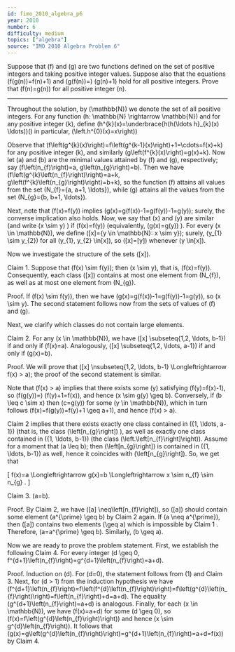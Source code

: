 ```yaml
---
id: fimo_2010_algebra_p6
year: 2010
number: 6
difficulty: medium
topics: ["algebra"]
source: "IMO 2010 Algebra Problem 6"
---
```


Suppose that \(f\) and \(g\) are two functions defined on the set of positive integers and taking positive integer values. Suppose also that the equations \(f(g(n))=f(n)+1\) and \(g(f(n))=\) \(g(n)+1\) hold for all positive integers. Prove that \(f(n)=g(n)\) for all positive integer \(n\).

---
Throughout the solution, by \(\mathbb{N}\) we denote the set of all positive integers. For any function \(h: \mathbb{N} \rightarrow \mathbb{N}\) and for any positive integer \(k\), define \(h^{k}(x)=\underbrace{h(h(\ldots h}_{k}(x) \ldots))(\) in particular, \(\left.h^{0}(x)=x\right)\)

Observe that \(f\left(g^{k}(x)\right)=f\left(g^{k-1}(x)\right)+1=\cdots=f(x)+k\) for any positive integer \(k\), and similarly \(g\left(f^{k}(x)\right)=g(x)+k\). Now let \(a\) and \(b\) are the minimal values attained by \(f\) and \(g\), respectively; say \(f\left(n_{f}\right)=a, g\left(n_{g}\right)=b\). Then we have \(f\left(g^{k}\left(n_{f}\right)\right)=a+k, g\left(f^{k}\left(n_{g}\right)\right)=b+k\), so the function \(f\) attains all values from the set \(N_{f}=\{a, a+1, \ldots\}\), while \(g\) attains all the values from the set \(N_{g}=\{b, b+1, \ldots\}\).

Next, note that \(f(x)=f(y)\) implies \(g(x)=g(f(x))-1=g(f(y))-1=g(y)\); surely, the converse implication also holds. Now, we say that \(x\) and \(y\) are similar (and write \(x \sim y\) ) if \(f(x)=f(y)\) (equivalently, \(g(x)=g(y)\) ). For every \(x \in \mathbb{N}\), we define \([x]=\{y \in \mathbb{N}: x \sim y\}\); surely, \(y_{1} \sim y_{2}\) for all \(y_{1}, y_{2} \in[x]\), so \([x]=[y]\) whenever \(y \in[x]\).

Now we investigate the structure of the sets \([x]\).

Claim 1. Suppose that \(f(x) \sim f(y)\); then \(x \sim y\), that is, \(f(x)=f(y)\). Consequently, each class \([x]\) contains at most one element from \(N_{f}\), as well as at most one element from \(N_{g}\).

Proof. If \(f(x) \sim f(y)\), then we have \(g(x)=g(f(x))-1=g(f(y))-1=g(y)\), so \(x \sim y\). The second statement follows now from the sets of values of \(f\) and \(g\).

Next, we clarify which classes do not contain large elements.

Claim 2. For any \(x \in \mathbb{N}\), we have \([x] \subseteq\{1,2, \ldots, b-1\}\) if and only if \(f(x)=a\). Analogously, \([x] \subseteq\{1,2, \ldots, a-1\}\) if and only if \(g(x)=b\).

Proof. We will prove that \([x] \nsubseteq\{1,2, \ldots, b-1\} \Longleftrightarrow f(x) > a\); the proof of the second statement is similar.

Note that \(f(x) > a\) implies that there exists some \(y\) satisfying \(f(y)=f(x)-1\), so \(f(g(y))=\) \(f(y)+1=f(x)\), and hence \(x \sim g(y) \geq b\). Conversely, if \(b \leq c \sim x\) then \(c=g(y)\) for some \(y \in \mathbb{N}\), which in turn follows \(f(x)=f(g(y))=f(y)+1 \geq a+1\), and hence \(f(x) > a\).

Claim 2 implies that there exists exactly one class contained in \(\{1, \ldots, a-1\}\) (that is, the class \(\left[n_{g}\right]\) ), as well as exactly one class contained in \(\{1, \ldots, b-1\}\) (the class \(\left.\left[n_{f}\right]\right)\). Assume for a moment that \(a \leq b\); then \(\left[n_{g}\right]\) is contained in \(\{1, \ldots, b-1\}\) as well, hence it coincides with \(\left[n_{g}\right]\). So, we get that

\[
f(x)=a \Longleftrightarrow g(x)=b \Longleftrightarrow x \sim n_{f} \sim n_{g} .
\]

Claim 3. \(a=b\).

Proof. By Claim 2, we have \([a] \neq\left[n_{f}\right]\), so \([a]\) should contain some element \(a^{\prime} \geq b\) by Claim 2 again. If \(a \neq a^{\prime}\), then \([a]\) contains two elements \(\geq a\) which is impossible by Claim 1 . Therefore, \(a=a^{\prime} \geq b\). Similarly, \(b \geq a\).

Now we are ready to prove the problem statement. First, we establish the following Claim 4. For every integer \(d \geq 0, f^{d+1}\left(n_{f}\right)=g^{d+1}\left(n_{f}\right)=a+d\).

Proof. Induction on \(d\). For \(d=0\), the statement follows from (1) and Claim 3. Next, for \(d > 1\) from the induction hypothesis we have \(f^{d+1}\left(n_{f}\right)=f\left(f^{d}\left(n_{f}\right)\right)=f\left(g^{d}\left(n_{f}\right)\right)=f\left(n_{f}\right)+d=a+d\). The equality \(g^{d+1}\left(n_{f}\right)=a+d\) is analogous. Finally, for each \(x \in \mathbb{N}\), we have \(f(x)=a+d\) for some \(d \geq 0\), so \(f(x)=f\left(g^{d}\left(n_{f}\right)\right)\) and hence \(x \sim g^{d}\left(n_{f}\right)\). It follows that \(g(x)=g\left(g^{d}\left(n_{f}\right)\right)=g^{d+1}\left(n_{f}\right)=a+d=f(x)\) by Claim 4.
